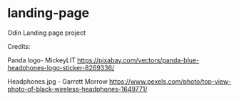 # landing-page
Odin Landing page project

Credits:

Panda logo- MickeyLIT https://pixabay.com/vectors/panda-blue-headphones-logo-sticker-8269336/

Headphones.jpg - Garrett Morrow https://www.pexels.com/photo/top-view-photo-of-black-wireless-headphones-1649771/
